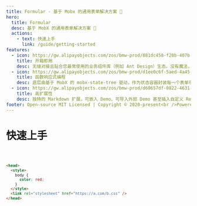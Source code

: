```yaml
---
title: Formular - 基于 Mobx 的通用表单解决方案 🐺
hero:
  title: Formular
  desc: 基于 MobX 的通用表单解决方案 🐺
  actions:
    - text: 快速上手
      link: /guide/getting-started
features:
  - icon: https://gw.alipayobjects.com/zos/bmw-prod/881dc458-f20b-407b-947a-95104b5ec82b/k79dm8ih_w144_h144.png
    title: 开箱即用
    desc: 无缝对接且贴合您最常使用的业务组件库（例如 Ant Design）生态。没有魔法，声明式 API 帮助快速上手
  - icon: https://gw.alipayobjects.com/zos/bmw-prod/d1ee0c6f-5aed-4a45-a507-339a4bfe076c/k7bjsocq_w144_h144.png
    title: 函数响应式编程
    desc: 底层由基于 MobX 的 mobx-state-tree 驱动，作为状态容器封装每一个表单项
  - icon: https://gw.alipayobjects.com/zos/bmw-prod/d60657df-0822-4631-9d7c-e7a869c2f21c/k79dmz3q_w126_h126.png
    title: 高扩展性
    desc: 独特的 Markdown 扩展，可嵌入 Demo、可导入外部 Demo 甚至插入自定义 React 组件，使得组件的文档不仅能看，还好用
footer: Open-source MIT Licensed | Copyright © 2020-present<br />Powered by HeskeyBaozi
---
```


# 快速上手

<code src="./typescript.tsx" />

```html
<head>
  <style>
    body {
      color: red;
    }
  </style>
  <link rel="stylesheet" href="https://a.com/b.css" />
</head>
```
